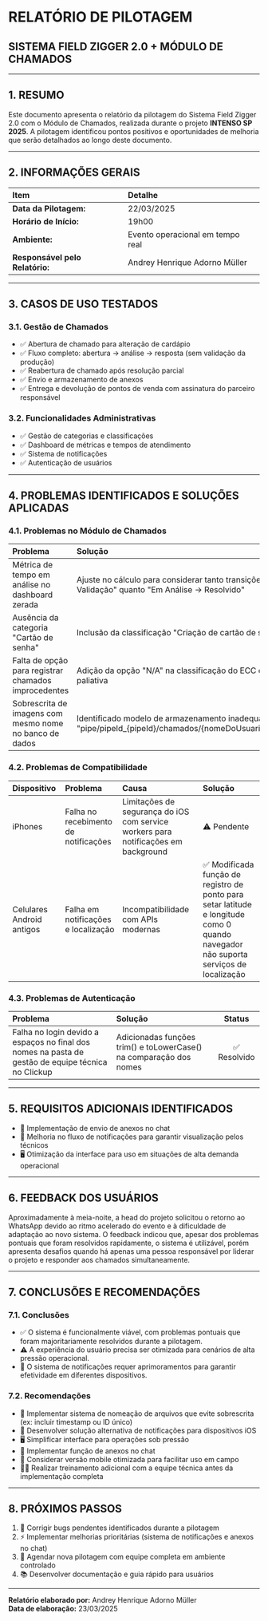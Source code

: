 # RELATÓRIO DE PILOTAGEM
## SISTEMA FIELD ZIGGER 2.0 + MÓDULO DE CHAMADOS

---

## 1. RESUMO

Este documento apresenta o relatório da pilotagem do Sistema Field Zigger 2.0 com o Módulo de Chamados, realizada durante o projeto **INTENSO SP 2025**. A pilotagem identificou pontos positivos e oportunidades de melhoria que serão detalhados ao longo deste documento.

---

## 2. INFORMAÇÕES GERAIS

| Item | Detalhe |
|:-----|:--------|
| **Data da Pilotagem:** | 22/03/2025 |
| **Horário de Início:** | 19h00 |
| **Ambiente:** | Evento operacional em tempo real |
| **Responsável pelo Relatório:** | Andrey Henrique Adorno Müller |

---

## 3. CASOS DE USO TESTADOS

### 3.1. Gestão de Chamados

- ✅ Abertura de chamado para alteração de cardápio
- ✅ Fluxo completo: abertura → análise → resposta (sem validação da produção)
- ✅ Reabertura de chamado após resolução parcial
- ✅ Envio e armazenamento de anexos
- ✅ Entrega e devolução de pontos de venda com assinatura do parceiro responsável

### 3.2. Funcionalidades Administrativas

- ✅ Gestão de categorias e classificações
- ✅ Dashboard de métricas e tempos de atendimento
- ✅ Sistema de notificações
- ✅ Autenticação de usuários

---  
  
  
  
## 4. PROBLEMAS IDENTIFICADOS E SOLUÇÕES APLICADAS

### 4.1. Problemas no Módulo de Chamados

| Problema | Solução | Status |
|:---------|:--------|:------:|
| Métrica de tempo em análise no dashboard zerada | Ajuste no cálculo para considerar tanto transições "Em Análise → Em Validação" quanto "Em Análise → Resolvido" | ✅ Resolvido |
| Ausência da categoria "Cartão de senha" | Inclusão da classificação "Criação de cartão de senhas" do ECC | ✅ Resolvido |
| Falta de opção para registrar chamados improcedentes | Adição da opção "N/A" na classificação do ECC como solução paliativa | ✅ Resolvido |
| Sobrescrita de imagens com mesmo nome no banco de dados | Identificado modelo de armazenamento inadequado: "pipe/pipeId_{pipeId}/chamados/{nomeDoUsuario}/{nomeDoArquivo}" | ✅ Resolvido |

### 4.2. Problemas de Compatibilidade

| Dispositivo | Problema | Causa | Solução |
|:------------|:---------|:------|:--------|
| iPhones | Falha no recebimento de notificações | Limitações de segurança do iOS com service workers para notificações em background | ⚠️ Pendente |
| Celulares Android antigos | Falha em notificações e localização | Incompatibilidade com APIs modernas | ✅ Modificada função de registro de ponto para setar latitude e longitude como 0 quando navegador não suporta serviços de localização |

### 4.3. Problemas de Autenticação

| Problema | Solução | Status |
|:---------|:--------|:------:|
| Falha no login devido a espaços no final dos nomes na pasta de gestão de equipe técnica no Clickup | Adicionadas funções trim() e toLowerCase() na comparação dos nomes | ✅ Resolvido |

---

## 5. REQUISITOS ADICIONAIS IDENTIFICADOS

- 📎 Implementação de envio de anexos no chat
- 🔔 Melhoria no fluxo de notificações para garantir visualização pelos técnicos
- 🖥️ Otimização da interface para uso em situações de alta demanda operacional

---

## 6. FEEDBACK DOS USUÁRIOS

Aproximadamente à meia-noite, a head do projeto solicitou o retorno ao WhatsApp devido ao ritmo acelerado do evento e à dificuldade de adaptação ao novo sistema. O feedback indicou que, apesar dos problemas pontuais que foram resolvidos rapidamente, o sistema é utilizável, porém apresenta desafios quando há apenas uma pessoa responsável por liderar o projeto e responder aos chamados simultaneamente.

---

## 7. CONCLUSÕES E RECOMENDAÇÕES

### 7.1. Conclusões

- ✅ O sistema é funcionalmente viável, com problemas pontuais que foram majoritariamente resolvidos durante a pilotagem.
- ⚠️ A experiência do usuário precisa ser otimizada para cenários de alta pressão operacional.
- 🔔 O sistema de notificações requer aprimoramentos para garantir efetividade em diferentes dispositivos.

### 7.2. Recomendações

- 📂 Implementar sistema de nomeação de arquivos que evite sobrescrita (ex: incluir timestamp ou ID único)
- 📱 Desenvolver solução alternativa de notificações para dispositivos iOS
- 🖥️ Simplificar interface para operações sob pressão
- 📎 Implementar função de anexos no chat
- 📱 Considerar versão mobile otimizada para facilitar uso em campo
- 👨‍🏫 Realizar treinamento adicional com a equipe técnica antes da implementação completa

---

## 8. PRÓXIMOS PASSOS

1. 🐛 Corrigir bugs pendentes identificados durante a pilotagem
2. ⚡ Implementar melhorias prioritárias (sistema de notificações e anexos no chat)
3. 🧪 Agendar nova pilotagem com equipe completa em ambiente controlado
4. 📚 Desenvolver documentação e guia rápido para usuários

---

**Relatório elaborado por:** Andrey Henrique Adorno Müller  
**Data de elaboração:** 23/03/2025